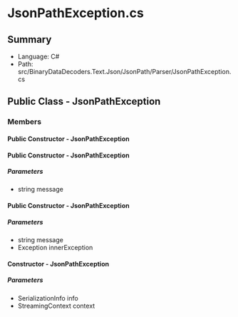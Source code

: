 ﻿# JsonPathException.cs

## Summary

* Language: C#
* Path: src/BinaryDataDecoders.Text.Json/JsonPath/Parser/JsonPathException.cs

## Public Class - JsonPathException

### Members

#### Public Constructor - JsonPathException


#### Public Constructor - JsonPathException

#####  Parameters

 - string message 

#### Public Constructor - JsonPathException

#####  Parameters

 - string message 
 - Exception innerException 

#### Constructor - JsonPathException

#####  Parameters

 - SerializationInfo info 
 - StreamingContext context 

